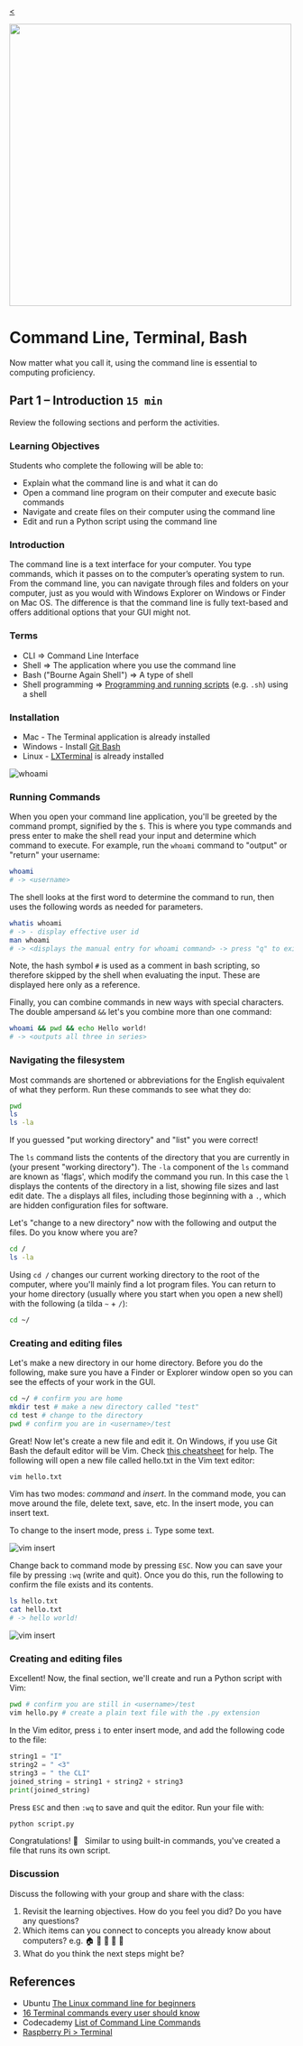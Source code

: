 
[<](README.md)

<img style="width:500px; height:auto;" src="assets/img/banner-command-line.png">

# Command Line, Terminal, Bash

Now matter what you call it, using the command line is essential to computing proficiency.




## Part 1 – Introduction `15 min`

Review the following sections and perform the activities.


### Learning Objectives

Students who complete the following will be able to:

- Explain what the command line is and what it can do
- Open a command line program on their computer and execute basic commands
- Navigate and create files on their computer using the command line
- Edit and run a Python script using the command line


### Introduction

The command line is a text interface for your computer. You type commands, which it passes on to the computer’s operating system to run. From the command line, you can navigate through files and folders on your computer, just as you would with Windows Explorer on Windows or Finder on Mac OS. The difference is that the command line is fully text-based and offers additional options that your GUI might not.


### Terms

- CLI => Command Line Interface
- Shell => The application where you use the command line
- Bash ("Bourne Again Shell") => A type of shell
- Shell programming => [Programming and running scripts](https://www.tutorialspoint.com/unix/shell_scripting.htm) (e.g. `.sh`) using a shell



### Installation

- Mac - The Terminal application is already installed
- Windows - Install [Git Bash](https://gitforwindows.org/)
- Linux - [LXTerminal](https://www.raspberrypi.org/documentation/usage/terminal/) is already installed



![whoami](assets/img/command-line-whoami.png)


### Running Commands

When you open your command line application, you'll be greeted by the command prompt, signified by the `$`. This is where you type commands and press enter to make the shell read your input and determine which command to execute. For example, run the `whoami` command to "output" or "return" your username:

```bash
whoami
# -> <username>
```

The shell looks at the first word to determine the command to run, then uses the following words as needed for parameters.

```bash
whatis whoami
# -> - display effective user id
man whoami
# -> <displays the manual entry for whoami command> -> press "q" to exit
```
Note, the hash symbol `#` is used as a comment in bash scripting, so therefore skipped by the shell when evaluating the input. These are displayed here only as a reference.

Finally, you can combine commands in new ways with special characters. The double ampersand `&&` let's you combine more than one command:

```bash
whoami && pwd && echo Hello world!
# -> <outputs all three in series>
```




### Navigating the filesystem

Most commands are shortened or abbreviations for the English equivalent of what they perform. Run these commands to see what they do:

```bash
pwd
ls
ls -la
```

If you guessed "put working directory" and "list" you were correct!

The `ls` command lists the contents of the directory that you are currently in (your present "working directory"). The `-la` component of the `ls` command are known as 'flags', which modify the command you run. In this case the `l` displays the contents of the directory in a list, showing file sizes and last edit date. The `a` displays all files, including those beginning with a `.`, which are hidden configuration files for software.

Let's "change to a new directory" now with the following and output the files. Do you know where you are?

```bash
cd /
ls -la
```

Using `cd /` changes our current working directory to the root of the computer, where you'll mainly find a lot program files. You can return to your home directory (usually where you start when you open a new shell) with the following (a tilda `~` + `/`):

```bash
cd ~/
```



### Creating and editing files

Let's make a new directory in our home directory. Before you do the following, make sure you have a Finder or Explorer window open so you can see the effects of your work in the GUI.

```bash
cd ~/ # confirm you are home
mkdir test # make a new directory called "test"
cd test # change to the directory
pwd # confirm you are in <username>/test
```

Great! Now let's create a new file and edit it. On Windows, if you use Git Bash the default editor will be Vim. Check [this cheatsheet](https://www.radford.edu/~mhtay/CPSC120/VIM_Editor_Commands.htm) for help. The following will open a new file called hello.txt in the Vim text editor:

```bash
vim hello.txt
```

Vim has two modes: *command* and *insert*. In the command mode, you can move around the file, delete text, save, etc. In the insert mode, you can insert text.

To change to the insert mode, press `i`. Type some text.

![vim insert](assets/img/command-line-vim-insert.png)

Change back to command mode by pressing `ESC`. Now you can save your file by pressing `:wq` (write and quit). Once you do this, run the following to confirm the file exists and its contents.

```bash
ls hello.txt
cat hello.txt
# -> hello world!
```

![vim insert](assets/img/command-line-vim-save.png)




### Creating and editing files

Excellent! Now, the final section, we'll create and run a Python script with Vim:

```bash
pwd # confirm you are still in <username>/test
vim hello.py # create a plain text file with the .py extension
```

In the Vim editor, press `i` to enter insert mode, and add the following code to the file:

```python
string1 = "I"
string2 = " <3"
string3 = " the CLI"
joined_string = string1 + string2 + string3
print(joined_string)
```

Press `ESC` and then `:wq` to save and quit the editor. Run your file with:

```bash
python script.py
```

Congratulations! 🎉 &nbsp; Similar to using built-in commands, you've created a file that runs its own script.

### Discussion

Discuss the following with your group and share with the class:

1. Revisit the learning objectives. How do you feel you did? Do you have any questions?
1. Which items can you connect to concepts you already know about computers? e.g. 🏠 📂 👤 🧠 🐍
1. What do you think the next steps might be?









## References

- Ubuntu [The Linux command line for beginners](https://ubuntu.com/tutorials/command-line-for-beginners#3-opening-a-terminal)
- [16 Terminal commands every user should know](https://www.techrepublic.com/article/16-terminal-commands-every-user-should-know/)
- Codecademy [List of Command Line Commands](https://www.codecademy.com/articles/command-line-commands)
- [Raspberry Pi > Terminal](https://www.raspberrypi.org/documentation/usage/terminal/)
